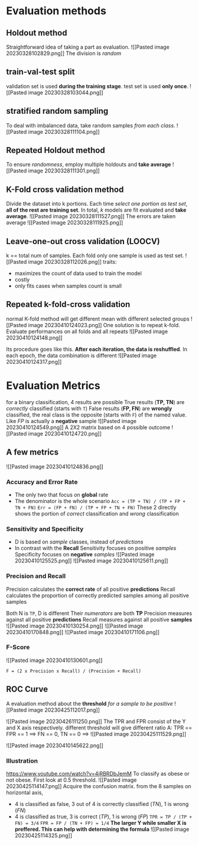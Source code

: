 # Evaluation methods
## Holdout method
Straightforward idea of taking a part as evaluation.
![[Pasted image 20230328102829.png]]
The division is _random_
## train-val-test split
validation set is used **during the training stage**.
test set is used **only once**.
![[Pasted image 20230328103044.png]]
## stratified random sampling
To deal with imbalanced data, take random samples *from each class*.
![[Pasted image 20230328111104.png]]
## Repeated Holdout method
To ensure _randomness_, employ multiple holdouts and **take average**
![[Pasted image 20230328111301.png]]

## K-Fold cross validation method
Divide the dataset into k portions. Each time _select one portion as test set_, **all of the rest are training set**.
In total, _k_ models are fit evaluated and **take average**.
![[Pasted image 20230328111527.png]]
The errors are taken average
![[Pasted image 20230328111925.png]]

## Leave-one-out cross validation (LOOCV)
k == total num of samples. Each fold only one sample is used as test set.
![[Pasted image 20230328112026.png]]
traits:
- maximizes the count of data used to train the model
- costly
- only fits cases when samples count is small

## Repeated k-fold-cross validation
normal K-fold method will get different mean with different selected groups
![[Pasted image 20230410124023.png]]
One solution is to repeat k-fold. Evaluate performances on all folds and all repeats
![[Pasted image 20230410124148.png]]

Its procedure goes like this.
**After each iteration, the data is reshuffled**. In each epoch, the data combination is different
![[Pasted image 20230410124317.png]]


# Evaluation Metrics
for a binary classification, 4 results are possible
True results (**TP, TN**) are _correctly_ classified (starts with `T`)
False results (**FP, FN**) are **wrongly** classified, the real class is the opposite (starts with `F`) of the named value. Like _FP_ is actually a **negative** sample
![[Pasted image 20230410124549.png]]
A 2X2 matrix based on 4 possible outcome
![[Pasted image 20230410124720.png]]
## A few metrics
![[Pasted image 20230410124836.png]]
### Accuracy and Error Rate
- The only two that focus on **global** rate
- The denominator is the whole scenario
`Acc = (TP + TN) / (TP + FP + TN + FN)`
`Err = (FP + FN) / (TP + FP + TN + FN)`
These 2 directly shows the portion of *correct* classification and *wrong* classification

### Sensitivity and Specificity
- D is based on _sample_ classes, instead of _predictions_
- In contrast with the **Recall**
Sensitivity focuses on positive _samples_
Specificity focuses on **negative** _samples_
![[Pasted image 20230410125525.png]]
![[Pasted image 20230410125611.png]]

### Precision and Recall
Precision calculates the **correct rate** of all positive **predictions**
Recall calculates the proportion of correctly predicted samples among all positive samples

Both N is `TP`, D is different
Their _numerators_ are both **TP**
	Precision measures against all positive **predictions**
	Recall measures against all positive **samples**
![[Pasted image 20230410130254.png]]
![[Pasted image 20230410170848.png]]
![[Pasted image 20230410171106.png]]
### F-Score
![[Pasted image 20230410130601.png]]
```
F = (2 x Precision x Recall) / (Precision + Recall)
```


## ROC Curve
A evaluation method about the **threshold** _for a sample to be positive_
![[Pasted image 20230425112017.png]]

![[Pasted image 20230426111250.png]]
The TPR and FPR consist of the Y and X axis respectively.
different threshold will give different ratio
A: TPR == FPR == 1 ==> FN == 0, TN == 0 ==>
![[Pasted image 20230425111529.png]]

![[Pasted image 20230410145622.png]]

### Illustration
https://www.youtube.com/watch?v=4jRBRDbJemM
To classify as obese or not obese. First look at 0.5 threshold.
![[Pasted image 20230425114147.png]]
Acquire the confusion matrix. 
from the 8 samples on horizontal axis, 
- 4 is classified as false, 3 out of 4 is correctly classified (_TN_), 1 is wrong (*FN*)
- 4 is classified as true, 3 is correct (*TP*), 1 is wrong (_FP_)
`TPR = TP / (TP + FN) = 3/4`
`FPR = FP / (TN + FP) = 1/4`
**The larger Y while smaller X is preffered. This can help with determining the formula**
![[Pasted image 20230425114325.png]]
